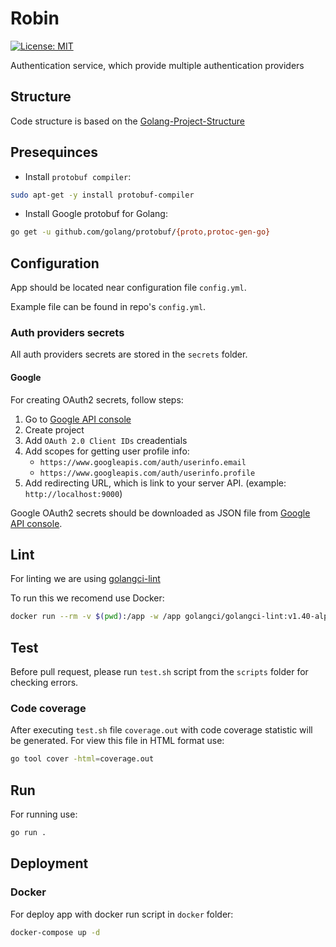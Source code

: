 # Robin
[![License: MIT](https://img.shields.io/badge/License-MIT-yellow.svg)](https://github.com/mindinventory/Golang-Project-Structure/blob/master/LICENSE)

Authentication service, which provide multiple authentication providers

## Structure

Code structure is based on the [Golang-Project-Structure](https://github.com/Mindinventory/Golang-Project-Structure)

## Presequinces

* Install `protobuf compiler`:

```sh
sudo apt-get -y install protobuf-compiler
```

* Install Google protobuf for Golang:

```sh
go get -u github.com/golang/protobuf/{proto,protoc-gen-go}
```

## Configuration

App should be located near configuration file `config.yml`.

Example file can be found in repo's `config.yml`.

### Auth providers secrets

All auth providers secrets are stored in the `secrets` folder.

#### Google

For creating OAuth2 secrets, follow steps:

1. Go to [Google API console](https://console.cloud.google.com)
2. Create project
3. Add `OAuth 2.0 Client IDs` creadentials
4. Add scopes for getting user profile info:
    * `https://www.googleapis.com/auth/userinfo.email`
	* `https://www.googleapis.com/auth/userinfo.profile`
5. Add redirecting URL, which is link to your server API. (example: `http://localhost:9000`)

Google OAuth2 secrets should be downloaded as JSON file from [Google API console](https://console.cloud.google.com/apis/).

## Lint

For linting we are using [golangci-lint](https://github.com/golangci/golangci-lint)

To run this we recomend use Docker:

```sh
docker run --rm -v $(pwd):/app -w /app golangci/golangci-lint:v1.40-alpine golangci-lint run
```

## Test

Before pull request, please run `test.sh` script from the `scripts` folder for checking errors.

### Code coverage

After executing `test.sh` file `coverage.out` with code coverage statistic will be generated.
For view this file in HTML format use:
```sh
go tool cover -html=coverage.out
```

## Run

For running use:

```sh
go run .
```

## Deployment

### Docker

For deploy app with docker run script in `docker` folder:
```sh
docker-compose up -d
```